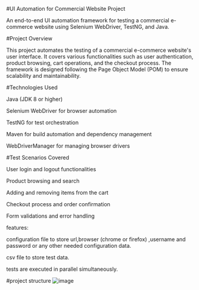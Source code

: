 #UI Automation for Commercial Website Project

An end-to-end UI automation framework for testing a commercial e-commerce website using Selenium WebDriver, TestNG, and Java.​

#Project Overview

This project automates the testing of a commercial e-commerce website's user interface. It covers various functionalities such as user authentication, product browsing, cart operations, and the checkout process. The framework is designed following the Page Object Model (POM) to ensure scalability and maintainability.

#Technologies Used

Java (JDK 8 or higher)

Selenium WebDriver for browser automation

TestNG for test orchestration

Maven for build automation and dependency management

WebDriverManager for managing browser drivers

#Test Scenarios Covered

User login and logout functionalities

Product browsing and search

Adding and removing items from the cart

Checkout process and order confirmation

Form validations and error handling

features:

configuration file to store url,browser (chrome or firefox) ,username and password or any other needed configuration data.

csv file to store test data.

tests are executed in parallel simultaneously.

#project structure
![image](https://github.com/user-attachments/assets/edcfd365-f283-4989-b004-eb9f547d42af)
